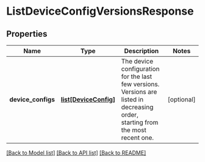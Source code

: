 # ListDeviceConfigVersionsResponse

## Properties
Name | Type | Description | Notes
------------ | ------------- | ------------- | -------------
**device_configs** | [**list[DeviceConfig]**](DeviceConfig.md) | The device configuration for the last few versions. Versions are listed in decreasing order, starting from the most recent one. | [optional] 

[[Back to Model list]](../README.md#documentation-for-models) [[Back to API list]](../README.md#documentation-for-api-endpoints) [[Back to README]](../README.md)


